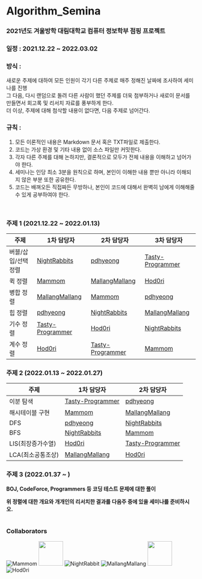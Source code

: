 # Algorithm_Semina

### 2021년도 겨울방학 대림대학교 컴퓨터 정보학부 점핑 프로젝트

### 일정 : 2021.12.22 ~ 2022.03.02

### 방식 : 
새로운 주제에 대하여 모든 인원이 각기 다른 주제로 매주 정해진 날짜에 조사하여 세미나를 진행  
그 다음, 다시 랜덤으로 돌려 다른 사람이 했던 주제를 더욱 첨부하거나 새로이 문서를 만들면서 회고록 및 리서치 자료를 풍부하게 한다.  
더 이상, 주제에 대해 첨삭할 내용이 없다면, 다음 주제로 넘어간다.  

### 규칙 :
1. 모든 이론적인 내용은 Markdown 문서 혹은 TXT파일로 제출한다.
2. 코드는 가상 환경 및 기타 내용 없이 소스 파일만 커밋한다.
3. 각자 다른 주제를 대해 논하지만, 결론적으로 모두가 전체 내용을 이해하고 넘어가야 한다.
4. 세미나는 인당 최소 3분을 원칙으로 하며, 본인이 이해한 내용 뿐만 아니라 이해되지 않은 부분 또한 공유한다.
5. 코드는 배껴오든 직접짜든 무방하나, 본인이 코드에 대해서 완벽히 남에게 이해해줄 수 있게 공부하여야 한다.

<br/>

### 주제 1 (2021.12.22 ~ 2022.01.13)
|주제| 1차 담당자| 2차 담당자 | 3차 담당자 |
|---|-----------------------|---|---|
|버블/삽입/선택 정렬|[NightRabbits](https://github.com/NightRabbits)|[pdhyeong](https://github.com/pdhyeong)|[Tasty-Programmer](https://github.com/Tasty-Programmer)|
|퀵 정렬|[Mammom](https://github.com/Mammom)|[MallangMallang](https://github.com/Mallang-Mallang)|[Hod0ri](https://github.com/Hod0ri)|
|병합 정렬|[MallangMallang](https://github.com/Mallang-Mallang)|[Mammom](https://github.com/Mammom)|[pdhyeong](https://github.com/pdhyeong)|
|힙 정렬|[pdhyeong](https://github.com/pdhyeong)|[NightRabbits](https://github.com/NightRabbits)|[MallangMallang](https://github.com/Mallang-Mallang)|
|기수 정렬|[Tasty-Programmer](https://github.com/Tasty-Programmer)|[Hod0ri](https://github.com/Hod0ri)|[NightRabbits](https://github.com/NightRabbits)|
|계수 정렬|[Hod0ri](https://github.com/Hod0ri)|[Tasty-Programmer](https://github.com/Tasty-Programmer)|[Mammom](https://github.com/Mammom)|

### 주제 2 (2022.01.13 ~ 2022.01.27)
|주제| 1차 담당자| 2차 담당자 |
|---|-----------------------|---|
|이분 탐색|[Tasty-Programmer](https://github.com/Tasty-Programmer)|[pdhyeong](https://github.com/pdhyeong)|
|해시테이블 구현|[Mammom](https://github.com/Mammom)|[MallangMallang](https://github.com/Mallang-Mallang)|
|DFS|[pdhyeong](https://github.com/pdhyeong)|[NightRabbits](https://github.com/NightRabbits)|
|BFS|[NightRabbits](https://github.com/NightRabbits)|[Mammom](https://github.com/Mammom)|
|LIS(최장증가수열)|[Hod0ri](https://github.com/Hod0ri)|[Tasty-Programmer](https://github.com/Tasty-Programmer)|
|LCA(최소공통조상)|[MallangMallang](https://github.com/Mallang-Mallang)|[Hod0ri](https://github.com/Hod0ri)|

### 주제 3 (2022.01.37 ~ )
**BOJ, CodeForce, Programmers 등 코딩 테스트 문제에 대한 풀이**

**위 정렬에 대한 개요와 개개인의 리서치한 결과를 다음주 중에 있을 세미나를 준비하시오.**
<br/><br/>
### Collaborators
![Mammom](https://avatars.githubusercontent.com/u/89181586?s=64&v=4)
<img src="https://avatars.githubusercontent.com/u/71219602?v=4" width="65" height="65"/>
![NightRabbit](https://avatars.githubusercontent.com/u/92222661?s=64&v=4)
![MallangMallang](https://avatars.githubusercontent.com/u/70959328?s=64&v=4)
<img src="https://avatars.githubusercontent.com/u/47372381?s=64&v=4" width="65" height="65"/>
![Hod0ri](https://avatars.githubusercontent.com/u/65306839?s=64&v=4)
